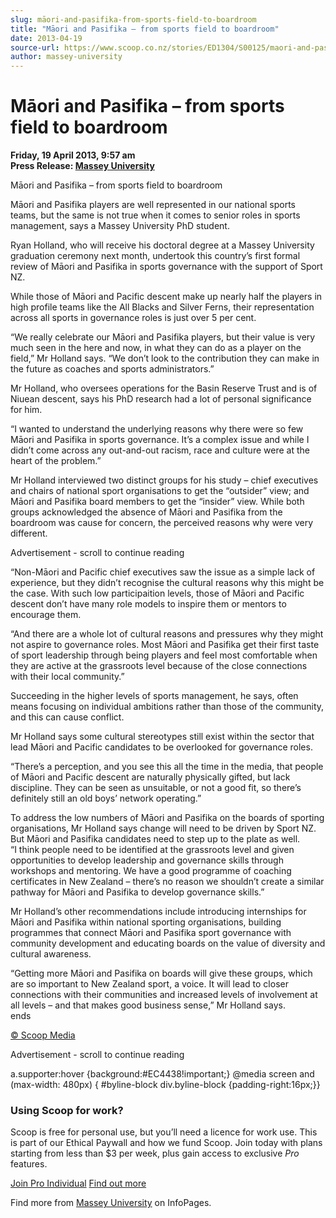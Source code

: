 ```yaml
---
slug: māori-and-pasifika-from-sports-field-to-boardroom
title: "Māori and Pasifika – from sports field to boardroom"
date: 2013-04-19
source-url: https://www.scoop.co.nz/stories/ED1304/S00125/maori-and-pasifika-from-sports-field-to-boardroom.htm
author: massey-university
---
```

Māori and Pasifika – from sports field to boardroom
===================================================

**Friday, 19 April 2013, 9:57 am**  
**Press Release: [Massey University](https://info.scoop.co.nz/Massey_University)**

  
Māori and Pasifika – from sports field to boardroom

Māori and Pasifika players are well represented in our national sports teams, but the same is not true when it comes to senior roles in sports management, says a Massey University PhD student.

Ryan Holland, who will receive his doctoral degree at a Massey University graduation ceremony next month, undertook this country’s first formal review of Māori and Pasifika in sports governance with the support of Sport NZ.

While those of Māori and Pacific descent make up nearly half the players in high profile teams like the All Blacks and Silver Ferns, their representation across all sports in governance roles is just over 5 per cent.

“We really celebrate our Māori and Pasifika players, but their value is very much seen in the here and now, in what they can do as a player on the field,” Mr Holland says. “We don’t look to the contribution they can make in the future as coaches and sports administrators.”

Mr Holland, who oversees operations for the Basin Reserve Trust and is of Niuean descent, says his PhD research had a lot of personal significance for him.

“I wanted to understand the underlying reasons why there were so few Māori and Pasifika in sports governance. It’s a complex issue and while I didn’t come across any out-and-out racism, race and culture were at the heart of the problem.”

Mr Holland interviewed two distinct groups for his study – chief executives and chairs of national sport organisations to get the “outsider” view; and Māori and Pasifika board members to get the “insider” view. While both groups acknowledged the absence of Māori and Pasifika from the boardroom was cause for concern, the perceived reasons why were very different.

Advertisement - scroll to continue reading





“Non-Māori and Pacific chief executives saw the issue as a simple lack of experience, but they didn’t recognise the cultural reasons why this might be the case. With such low participaition levels, those of Māori and Pacific descent don’t have many role models to inspire them or mentors to encourage them.

“And there are a whole lot of cultural reasons and pressures why they might not aspire to governance roles. Most Māori and Pasifika get their first taste of sport leadership through being players and feel most comfortable when they are active at the grassroots level because of the close connections with their local community.”

Succeeding in the higher levels of sports management, he says, often means focusing on individual ambitions rather than those of the community, and this can cause conflict.

Mr Holland says some cultural stereotypes still exist within the sector that lead Māori and Pacific candidates to be overlooked for governance roles.

“There’s a perception, and you see this all the time in the media, that people of Māori and Pacific descent are naturally physically gifted, but lack discipline. They can be seen as unsuitable, or not a good fit, so there’s definitely still an old boys’ network operating.”

To address the low numbers of Māori and Pasifika on the boards of sporting organisations, Mr Holland says change will need to be driven by Sport NZ. But Māori and Pasifika candidates need to step up to the plate as well.  
“I think people need to be identified at the grassroots level and given opportunities to develop leadership and governance skills through workshops and mentoring. We have a good programme of coaching certificates in New Zealand – there’s no reason we shouldn’t create a similar pathway for Māori and Pasifika to develop governance skills.”

Mr Holland’s other recommendations include introducing internships for Māori and Pasifika within national sporting organisations, building programmes that connect Māori and Pasifika sport governance with community development and educating boards on the value of diversity and cultural awareness.

“Getting more Māori and Pasifika on boards will give these groups, which are so important to New Zealand sport, a voice. It will lead to closer connections with their communities and increased levels of involvement at all levels – and that makes good business sense,” Mr Holland says.  
ends  

[© Scoop Media](http://www.scoop.co.nz/about/terms.html)  

Advertisement - scroll to continue reading



a.supporter:hover {background:#EC4438!important;} @media screen and (max-width: 480px) { #byline-block div.byline-block {padding-right:16px;}}

### Using Scoop for work?

Scoop is free for personal use, but you’ll need a licence for work use. This is part of our Ethical Paywall and how we fund Scoop. Join today with plans starting from less than $3 per week, plus gain access to exclusive _Pro_ features.  
  
[Join Pro Individual](https://pro.scoop.co.nz/Individual/?from=ProIn24) [Find out more](https://pro.scoop.co.nz/using-scoop-for-work/?from=ProIn24)

Find more from [Massey University](https://info.scoop.co.nz/Massey_University) on InfoPages.